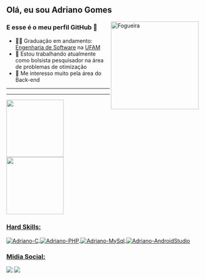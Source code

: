 ## Olá, eu sou Adriano Gomes 


<img align="right" alt="Fogueira" width="230"  src="http://38.media.tumblr.com/b789f3bc3d8e27e26f15bd7b67975698/tumblr_n2a1roMOgV1qa6q9uo1_500.gif">

### E esse é o meu perfil GitHub 👋

 <div>
  
  - 👨‍🎓 Graduação em andamento: [Engenharia de Software](https://icet.ufam.edu.br/ensino/graduacao/engenharia-de-software/) na [UFAM](https://ufam.edu.br/)
  - 🔭 Estou trabalhando atualmente como bolsista pesquisador na área de problemas de otimização
  - 🌱 Me interesso muito pela área do Back-end

</div>

</div>

<hr>
<hr>

<div>
  <a href="https://github.com/GomesAdriano">
  <img height="150em" src="https://github-readme-stats.vercel.app/api?username=GomesAdriano&count_private=true&show_icons=true&theme=dracula"/>
  <img height="150em" src="https://github-readme-stats.vercel.app/api/top-langs/?username=GomesAdriano&langs_count=8&layout=compact&count_private=true&show_icons=true&theme=dracula"/>
</div> 
  
### Hard Skills:

<div style="display: inline_block">
  
  <img align="center" alt="Adriano-C" src="https://img.shields.io/badge/C-00599C?style=for-the-badge&logo=c&logoColor=white">
  <img align="center" alt="Adriano-PHP" src="https://img.shields.io/badge/PHP-777BB4?style=for-the-badge&logo=php&logoColor=white">
  <img align="center" alt="Adriano-MySql" src="https://img.shields.io/badge/MySQL-005C84?style=for-the-badge&logo=mysql&logoColor=white">
  <img align="center" alt="Adriano-AndroidStudio" src="https://img.shields.io/badge/Android_Studio-3DDC84?style=for-the-badge&logo=android-studio&logoColor=white">
  
</div>

### Mídia Social:

<div>
  <a href = "mailto:adrianosan23@gmail.com"><img src="https://img.shields.io/badge/Gmail-D14836?style=for-the-badge&logo=gmail&logoColor=white" target="_blank"></a>
  <a href="https://www.linkedin.com/in/adriano-gomes-9b1779186/" target="_blank"><img src="https://img.shields.io/badge/LinkedIn-0077B5?style=for-the-badge&logo=linkedin&logoColor=white" target="_blank"></a>  
</div>
  
  
  
 
